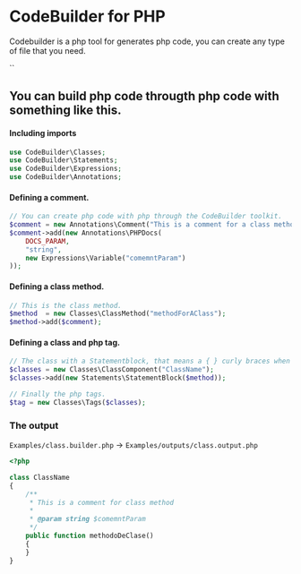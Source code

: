 # CodeBuilder for PHP
Codebuilder is a php tool for generates php code, you can create any type of file that you need.

``

## You can build php code througth php code with something like this.

#### Including imports

```php
use CodeBuilder\Classes;
use CodeBuilder\Statements;
use CodeBuilder\Expressions;
use CodeBuilder\Annotations;
```

#### Defining a comment.
```php
// You can create php code with php through the CodeBuilder toolkit.
$comment = new Annotations\Comment("This is a comment for a class method");
$comment->add(new Annotations\PHPDocs(
    DOCS_PARAM,
    "string",
    new Expressions\Variable("comemntParam")
));
```

#### Defining a class method.
```php
// This is the class method.
$method  = new Classes\ClassMethod("methodForAClass");
$method->add($comment);
```

#### Defining a class and php tag.
```php
// The class with a Statementblock, that means a { } curly braces when the code is included.
$classes = new Classes\ClassComponent("ClassName");
$classes->add(new Statements\StatementBlock($method));

// Finally the php tags.
$tag = new Classes\Tags($classes);

```

### The output
`Examples/class.builder.php` -> `Examples/outputs/class.output.php`
```php
<?php

class ClassName
{
    /**
     * This is a comment for class method
     *
     * @param string $comemntParam
     */
    public function methodoDeClase()
    {
    }
}

```


